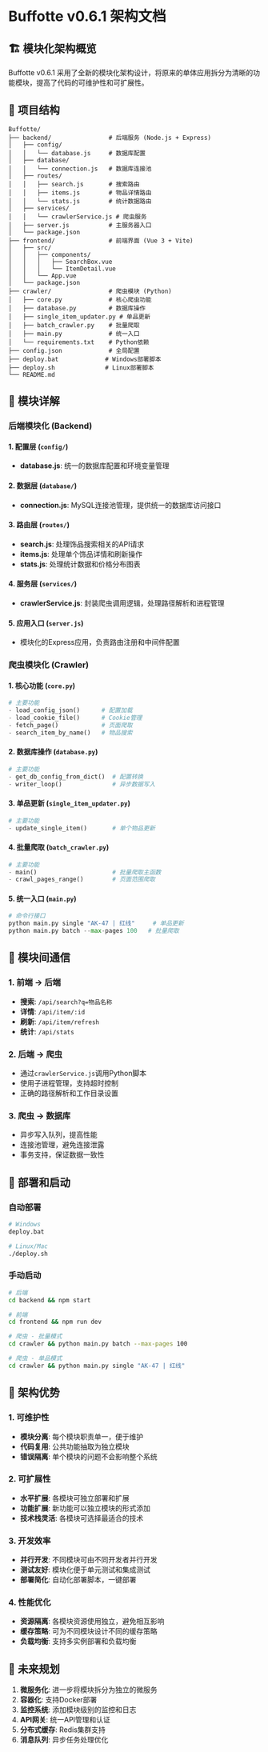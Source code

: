 # Buffotte v0.6.1 架构文档

## 🏗️ 模块化架构概览

Buffotte v0.6.1 采用了全新的模块化架构设计，将原来的单体应用拆分为清晰的功能模块，提高了代码的可维护性和可扩展性。

## 📁 项目结构

```
Buffotte/
├── backend/                # 后端服务 (Node.js + Express)
│   ├── config/
│   │   └── database.js     # 数据库配置
│   ├── database/
│   │   └── connection.js   # 数据库连接池
│   ├── routes/
│   │   ├── search.js       # 搜索路由
│   │   ├── items.js        # 物品详情路由
│   │   └── stats.js        # 统计数据路由
│   ├── services/
│   │   └── crawlerService.js # 爬虫服务
│   ├── server.js           # 主服务器入口
│   └── package.json
├── frontend/               # 前端界面 (Vue 3 + Vite)
│   ├── src/
│   │   ├── components/
│   │   │   ├── SearchBox.vue
│   │   │   └── ItemDetail.vue
│   │   └── App.vue
│   └── package.json
├── crawler/                # 爬虫模块 (Python)
│   ├── core.py             # 核心爬虫功能
│   ├── database.py         # 数据库操作
│   ├── single_item_updater.py # 单品更新
│   ├── batch_crawler.py    # 批量爬取
│   ├── main.py             # 统一入口
│   └── requirements.txt    # Python依赖
├── config.json             # 全局配置
├── deploy.bat             # Windows部署脚本
├── deploy.sh              # Linux部署脚本
└── README.md
```

## 🔧 模块详解

### 后端模块化 (Backend)

#### 1. 配置层 (`config/`)
- **database.js**: 统一的数据库配置和环境变量管理

#### 2. 数据层 (`database/`)
- **connection.js**: MySQL连接池管理，提供统一的数据库访问接口

#### 3. 路由层 (`routes/`)
- **search.js**: 处理饰品搜索相关的API请求
- **items.js**: 处理单个饰品详情和刷新操作
- **stats.js**: 处理统计数据和价格分布图表

#### 4. 服务层 (`services/`)
- **crawlerService.js**: 封装爬虫调用逻辑，处理路径解析和进程管理

#### 5. 应用入口 (`server.js`)
- 模块化的Express应用，负责路由注册和中间件配置

### 爬虫模块化 (Crawler)

#### 1. 核心功能 (`core.py`)
```python
# 主要功能
- load_config_json()      # 配置加载
- load_cookie_file()      # Cookie管理
- fetch_page()            # 页面爬取
- search_item_by_name()   # 物品搜索
```

#### 2. 数据库操作 (`database.py`)
```python
# 主要功能
- get_db_config_from_dict()  # 配置转换
- writer_loop()              # 异步数据写入
```

#### 3. 单品更新 (`single_item_updater.py`)
```python
# 主要功能
- update_single_item()       # 单个物品更新
```

#### 4. 批量爬取 (`batch_crawler.py`)
```python
# 主要功能
- main()                     # 批量爬取主函数
- crawl_pages_range()        # 页面范围爬取
```

#### 5. 统一入口 (`main.py`)
```python
# 命令行接口
python main.py single "AK-47 | 红线"     # 单品更新
python main.py batch --max-pages 100   # 批量爬取
```

## 🔗 模块间通信

### 1. 前端 → 后端
- **搜索**: `/api/search?q=物品名称`
- **详情**: `/api/item/:id`
- **刷新**: `/api/item/refresh`
- **统计**: `/api/stats`

### 2. 后端 → 爬虫
- 通过`crawlerService.js`调用Python脚本
- 使用子进程管理，支持超时控制
- 正确的路径解析和工作目录设置

### 3. 爬虫 → 数据库
- 异步写入队列，提高性能
- 连接池管理，避免连接泄露
- 事务支持，保证数据一致性

## 🚀 部署和启动

### 自动部署
```bash
# Windows
deploy.bat

# Linux/Mac
./deploy.sh
```

### 手动启动
```bash
# 后端
cd backend && npm start

# 前端
cd frontend && npm run dev

# 爬虫 - 批量模式
cd crawler && python main.py batch --max-pages 100

# 爬虫 - 单品模式
cd crawler && python main.py single "AK-47 | 红线"
```

## 🎯 架构优势

### 1. 可维护性
- **模块分离**: 每个模块职责单一，便于维护
- **代码复用**: 公共功能抽取为独立模块
- **错误隔离**: 单个模块的问题不会影响整个系统

### 2. 可扩展性
- **水平扩展**: 各模块可独立部署和扩展
- **功能扩展**: 新功能可以独立模块的形式添加
- **技术栈灵活**: 各模块可选择最适合的技术

### 3. 开发效率
- **并行开发**: 不同模块可由不同开发者并行开发
- **测试友好**: 模块化便于单元测试和集成测试
- **部署简化**: 自动化部署脚本，一键部署

### 4. 性能优化
- **资源隔离**: 各模块资源使用独立，避免相互影响
- **缓存策略**: 可为不同模块设计不同的缓存策略
- **负载均衡**: 支持多实例部署和负载均衡

## 🔮 未来规划

1. **微服务化**: 进一步将模块拆分为独立的微服务
2. **容器化**: 支持Docker部署
3. **监控系统**: 添加模块级别的监控和日志
4. **API网关**: 统一API管理和认证
5. **分布式缓存**: Redis集群支持
6. **消息队列**: 异步任务处理优化